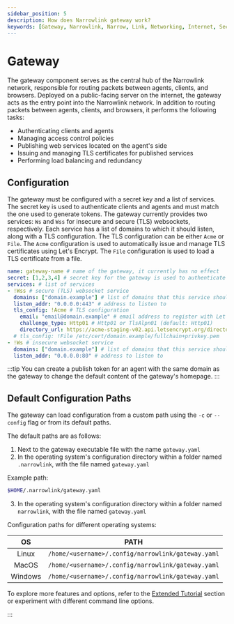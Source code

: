 ```yaml
---
sidebar_position: 5
description: How does Narrowlink gateway work?
keywords: [Gateway, Narrowlink, Narrow, Link, Networking, Internet, Security, Privacy, Open Source, Self-hosted, Tutorial, How-to, Guide, Nat, Firewall, Proxy, Reverse Proxy, Tunnel, Rust, ACME, Let's Encrypt, TLS, SSL, WSS, WS, Websocket, Load Balancing, Access Control, Service Publication, Certificate Management, Secure Communication, Internet, Security, Privacy, Open Source, Self-hosted, Tutorial, How-to, Guide, Xchacha20-Poly1305, HMAC-SHA256]
---
```


# Gateway

The gateway component serves as the central hub of the Narrowlink network, responsible for routing packets between agents, clients, and browsers. Deployed on a public-facing server on the internet, the gateway acts as the entry point into the Narrowlink network. In addition to routing packets between agents, clients, and browsers, it performs the following tasks:

- Authenticating clients and agents
- Managing access control policies
- Publishing web services located on the agent's side
- Issuing and managing TLS certificates for published services
- Performing load balancing and redundancy

## Configuration

The gateway must be configured with a secret key and a list of services. The secret key is used to authenticate clients and agents and must match the one used to generate tokens. The gateway currently provides two services: `Ws` and `Wss` for insecure and secure (TLS) websockets, respectively. Each service has a list of domains to which it should listen, along with a TLS configuration. The TLS configuration can be either `Acme` or `File`. The `Acme` configuration is used to automatically issue and manage TLS certificates using Let's Encrypt. The `File` configuration is used to load a TLS certificate from a file.

```yaml
name: gateway-name # name of the gateway, it currently has no effect
secret: [1,2,3,4] # secret key for the gateway is used to authenticate clients and agents, at least 8 bytes
services: # list of services
- !Wss # secure (TLS) websocket service
  domains: ["domain.example"] # list of domains that this service should listen to
  listen_addr: "0.0.0.0:443" # address to listen to
  tls_config: !Acme # TLS configuration
    email: "email@domain.example" # email address to register with Let's Encrypt
    challenge_type: Http01 # Http01 or TlsAlpn01 (default: Http01)
    directory_url: https://acme-staging-v02.api.letsencrypt.org/directory # Let's Encrypt directory URL (default: https://acme-v02.api.letsencrypt.org/directory)
  # tls_config: !File /etc/cert/domain.example/fullchain+privkey.pem
- !Ws # insecure websocket service
  domains: ["domain.example"] # list of domains that this service should listen to
  listen_addr: "0.0.0.0:80" # address to listen to
```

:::tip
You can create a publish token for an agent with the same domain as the gateway to change the default content of the gateway's homepage.
:::

## Default Configuration Paths

The gateway can load configuration from a custom path using the `-c` or `--config` flag or from its default paths.

The default paths are as follows:

1. Next to the gateway executable file with the name `gateway.yaml`
2. In the operating system's configuration directory within a folder named `.narrowlink`, with the file named `gateway.yaml`

Example path:
```bash
$HOME/.narrowlink/gateway.yaml
```
3. In the operating system's configuration directory within a folder named `narrowlink`, with the file named `gateway.yaml`

Configuration paths for different operating systems:

| OS | PATH |
|:-:|:-:|
| Linux | `/home/<username>/.config/narrowlink/gateway.yaml` |
| MacOS | `/home/<username>/.config/narrowlink/gateway.yaml` |
| Windows | `/home/<username>/.config/narrowlink/gateway.yaml` |

To explore more features and options, refer to the [Extended Tutorial](/docs/category/extended-tutorial) section or experiment with different command line options.

:::
